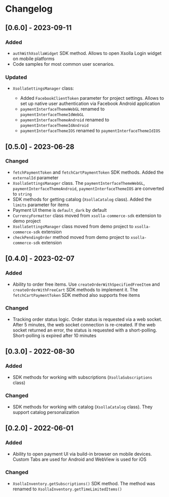 # Changelog

## [0.6.0] - 2023-09-11

### Added
- `authWithXsollaWidget` SDK method. Allows to open Xsolla Login widget on mobile platforms
- Code samples for most common user scenarios.

### Updated
- `XsollaSettingsManager` class:

	- Added `FacebookClientToken` parameter for project settings. Allows to set up native user authentication via Facebook Android application	
	- `paymentInterfaceThemeWebGL` renamed to `paymentInterfaceThemeIdWebGL`
	- `paymentInterfaceThemeAndroid` renamed to `paymentInterfaceThemeIdAndroid`
	- `paymentInterfaceThemeIOS` renamed to `paymentInterfaceThemeIdIOS`

## [0.5.0] - 2023-06-28

### Changed
- `fetchPaymentToken` and `fetchCartPaymentToken` SDK methods. Added the `externalId` parameter
- `XsollaSettingsManager` class. The `paymentInterfaceThemeWebGL`, `paymentInterfaceThemeAndroid`, `paymentInterfaceThemeIOS` are converted to `string`
- SDK methods for getting catalog (`XsollaCatalog` class). Added the `limits` parameter for items
- Payment UI theme is `default_dark` by default
- `CurrencyFormatter` class moved from `xsolla-commerce-sdk` extension to demo project
- `XsollaSettingsManager` class moved from demo project to `xsolla-commerce-sdk` extension
- `checkPendingOrder` method moved from demo project to `xsolla-commerce-sdk` extension

## [0.4.0] - 2023-02-07

### Added
- Ability to order free items. Use `createOrderWithSpecifiedFreeItem` and `createOrderWithFreeCart` SDK methods to implement it. The `fetchCartPaymentToken` SDK method also supports free items

### Changed
- Tracking order status logic. Order status is requested via a web socket. After 5 minutes, the web socket connection is re-created. If the web socket returned an error, the status is requested with a short-polling. Short-polling is expired after 10 minutes

## [0.3.0] - 2022-08-30

### Added
- SDK methods for working with subscriptions (`XsollaSubscriptions` class)

### Changed
- SDK methods for working with catalog (`XsollaCatalog` class). They support catalog personalization

## [0.2.0] - 2022-06-01

### Added
- Ability to open payment UI via build-in browser on mobile devices. Custom Tabs are used for Android and WebView is used for iOS

### Changed
- `XsollaInventory.getSubscriptions()` SDK method. The method was renamed to `XsollaInventory.getTimeLimitedItems()`
